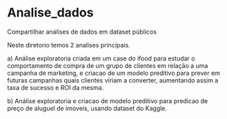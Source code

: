 # Analise_dados
Compartilhar análises de dados em dataset públicos 

Neste diretorio temos 2 analises principais. 


  a) Análise exploratoria criada em um case do ifood para estudar o comportamento de compra de um grupo de clientes em relação a uma campanha de marketing, e criacao de um modelo preditivo para prever em futuras campanhas quais clientes viriam a converter, aumentando assim a taxa de sucesso e ROI da mesma.


b) Análise exploratoria e criacao de modelo preditivo para predicao de preço de aluguel de imoveis, usando dataset do Kaggle. 
